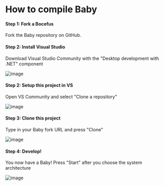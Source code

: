 # How to compile Baby

#### Step 1: Fork a Bocefus

Fork the Baby repository on GitHub.

#### Step 2: Install Visual Studio

Download Visual Studio Community with the "Desktop development with .NET" component

![image](https://user-images.githubusercontent.com/104514709/183603285-8d1a52cf-4cb8-4464-b55e-34d1a17a2c31.png)

#### Step 2: Setup this project in VS

Open VS Community and select "Clone a repository"

![image](https://user-images.githubusercontent.com/104514709/183603374-2b2d4c84-c58e-474c-a335-fded1838e9ed.png)

#### Step 3: Clone this project

Type in your Baby fork URL and press "Clone"

![image](https://user-images.githubusercontent.com/104514709/183603880-92217d8a-bc99-4adf-b6d7-030096576090.png)

#### Step 4: Develop!

You now have a Baby! Press "Start" after you choose the system architecture

![image](https://user-images.githubusercontent.com/104514709/183604128-771daefc-6254-41bc-8660-2d28200a0b1e.png)
